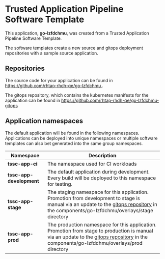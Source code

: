 # Trusted Application Pipeline Software Template

This application, **go-lzfdchmu**, was created from a Trusted Application Pipeline Software Template.

The software templates create a new source and gitops deployment repositories with a sample source application. 

## Repositories

The source code for your application can be found in [https://github.com/rhtap-rhdh-qe/go-lzfdchmu ](https://github.com/rhtap-rhdh-qe/go-lzfdchmu ).
 
The gitops repository, which contains the kubernetes manifests for the application can be found in 
[https://github.com/rhtap-rhdh-qe/go-lzfdchmu-gitops ](https://github.com/rhtap-rhdh-qe/go-lzfdchmu-gitops ) 

## Application namespaces 

The default application will be found in the following namespaces. Applications can be deployed into unique namespaces or multiple software templates can also bet generated into the same group namespaces.  

|  Namespace   |  Description   |  
| -------- | -------- |
| **tssc-app-ci** | The namespace used for CI workloads |
| **tssc-app-development** | The default application during development. Every build will be deployed to this namespace for testing. |
| **tssc-app-stage** | The staging namespace for this application. Promotion from development to stage is manual via an update to the [gitops repository](https://github.com/rhtap-rhdh-qe/go-lzfdchmu-gitops ) in the components/go-lzfdchmu/overlays/stage directory |
| **tssc-app-prod** | The production namespace for this application. Promotion from stage to production is manual via an update to the [gitops repository](https://github.com/rhtap-rhdh-qe/go-lzfdchmu-gitops ) in the components/go-lzfdchmu/overlays/prod directory |